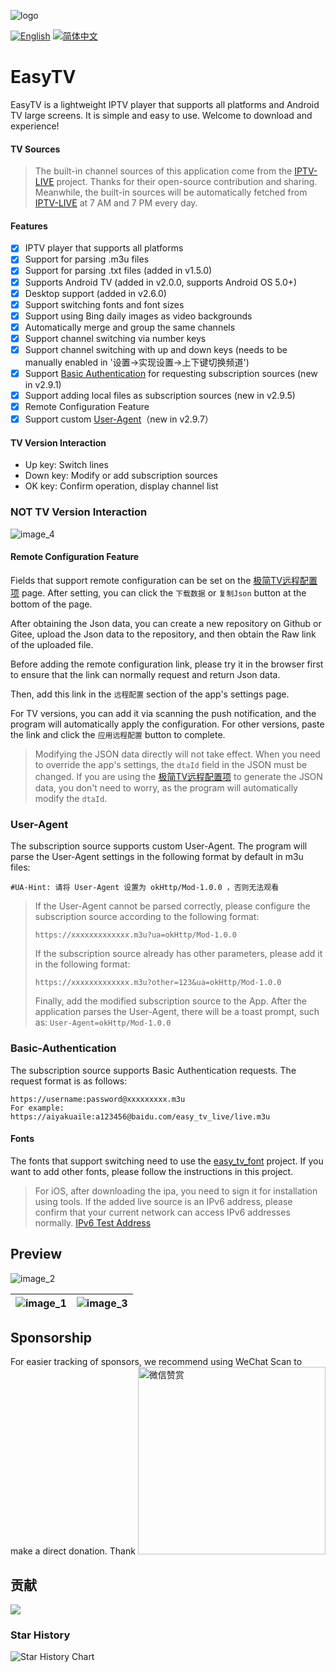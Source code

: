 ![logo](https://fastly.jsdelivr.net/gh/aiyakuaile/images/tv-flow.png)

[![English](https://img.shields.io/badge/Language-English-blueviolet?style=for-the-badge)](README-en.md)
[![简体中文](https://img.shields.io/badge/语言-简体中文-blueviolet?style=for-the-badge)](README.md)

# EasyTV
EasyTV is a lightweight IPTV player that supports all platforms and Android TV large screens. It is simple and easy to use. Welcome to download and experience!

#### TV Sources
> The built-in channel sources of this application come from the [IPTV-LIVE](https://github.com/mursor1985/LIVE) project. Thanks for their open-source contribution and sharing.
>Meanwhile, the built-in sources will be automatically fetched from [IPTV-LIVE](https://github.com/mursor1985/LIVE) at 7 AM and 7 PM every day.

#### Features
- [x] IPTV player that supports all platforms
- [x] Support for parsing .m3u files
- [x] Support for parsing .txt files (added in v1.5.0)
- [x] Supports Android TV (added in v2.0.0, supports Android OS 5.0+)
- [x] Desktop support (added in v2.6.0)
- [x] Support switching fonts and font sizes
- [x] Support using Bing daily images as video backgrounds
- [x] Automatically merge and group the same channels
- [x] Support channel switching via number keys
- [x] Support channel switching with up and down keys (needs to be manually enabled in '设置->实现设置->上下键切换频道')
- [x] Support [Basic Authentication](https://github.com/aiyakuaile/easy_tv_live/blob/main/README-en.md#readme-ov-file#Basic-Authentication) for requesting subscription sources (new in v2.9.1)
- [x] Support adding local files as subscription sources (new in v2.9.5)
- [x] Remote Configuration Feature
- [x] Support custom [User-Agent](https://github.com/aiyakuaile/easy_tv_live/blob/main/README-en.md#user-agent)（new in v2.9.7）

#### TV Version Interaction
- Up key: Switch lines
- Down key: Modify or add subscription sources
- OK key: Confirm operation, display channel list

### NOT TV Version Interaction
![image_4](https://raw.githubusercontent.com/aiyakuaile/easy_tv_live/main/img_4.png)

#### Remote Configuration Feature
Fields that support remote configuration can be set on the [极简TV远程配置项](https://aiyakuaile.github.io/tv-setting) page.
After setting, you can click the `下载数据` or `复制Json` button at the bottom of the page.

After obtaining the Json data, you can create a new repository on Github or Gitee, upload the Json data to the repository, and then obtain the Raw link of the uploaded file.

Before adding the remote configuration link, please try it in the browser first to ensure that the link can normally request and return Json data.

Then, add this link in the `远程配置` section of the app's settings page.

For TV versions, you can add it via scanning the push notification, and the program will 
automatically apply the configuration. For other versions, paste the link and click the `应用远程配置` 
button to complete.
>Modifying the JSON data directly will not take effect. When you need to override the app's settings, the `dtaId` field in the JSON must be changed. If you are using the [极简TV远程配置项](https://aiyakuaile.github.io/tv-setting) to generate the JSON data, you don't need to worry, as the program will automatically modify the `dtaId`.


### User-Agent
The subscription source supports custom User-Agent. The program will parse the User-Agent settings in the following format by default in m3u files:
```
#UA-Hint: 请将 User-Agent 设置为 okHttp/Mod-1.0.0 ，否则无法观看
```
> If the User-Agent cannot be parsed correctly, please configure the subscription source according to the following format:
> ```
> https://xxxxxxxxxxxxx.m3u?ua=okHttp/Mod-1.0.0
> ```
> If the subscription source already has other parameters, please add it in the following format:
> ```
> https://xxxxxxxxxxxxx.m3u?other=123&ua=okHttp/Mod-1.0.0
> ```
> Finally, add the modified subscription source to the App. After the application parses the User-Agent, there will be a toast prompt, such as: `User-Agent=okHttp/Mod-1.0.0`

### Basic-Authentication
The subscription source supports Basic Authentication requests. The request format is as follows:
```
https://username:password@xxxxxxxxx.m3u
For example: https://aiyakuaile:a123456@baidu.com/easy_tv_live/live.m3u
```

#### Fonts
The fonts that support switching need to use the [easy_tv_font](https://github.com/aiyakuaile/easy_tv_font) project. If you want to add other fonts, please follow the instructions in this project.

> For iOS, after downloading the ipa, you need to sign it for installation using tools.
> If the added live source is an IPv6 address, please confirm that your current network can access IPv6 addresses normally.
> [IPv6 Test Address](https://v6t.ipip.net/)

## Preview

![image_2](https://raw.githubusercontent.com/aiyakuaile/easy_tv_live/main/img_2.jpeg)

![image_1](https://raw.githubusercontent.com/aiyakuaile/easy_tv_live/main/img_1.jpeg) | ![image_3](https://raw.githubusercontent.com/aiyakuaile/easy_tv_live/main/img_3.jpeg)
---|---


## Sponsorship

For easier tracking of sponsors, we recommend using WeChat Scan to make a direct donation. Thank
<img src="https://fastly.jsdelivr.net/gh/aiyakuaile/images/appreciate.png" alt="微信赞赏" width="300">

## 贡献

<a href="https://github.com/aiyakuaile/easy_tv_live/graphs/contributors">
  <img src="https://contrib.rocks/image?repo=aiyakuaile/easy_tv_live" />
</a>

### Star History
<picture>
  <source
    media="(prefers-color-scheme: dark)"
    srcset="
      https://api.star-history.com/svg?repos=aiyakuaile/easy_tv_live&type=Date&theme=dark
    "
  />
  <source
    media="(prefers-color-scheme: light)"
    srcset="
      https://api.star-history.com/svg?repos=aiyakuaile/easy_tv_live&type=Date
    "
  />
  <img
    alt="Star History Chart"
    src="https://api.star-history.com/svg?repos=aiyakuaile/easy_tv_live&type=Date"
  />
</picture>




